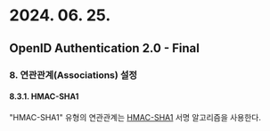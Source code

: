 # 2024. 06. 25.

## OpenID Authentication 2.0 - Final

### 8. 연관관계(Associations) 설정

#### 8.3.1. HMAC-SHA1

"HMAC-SHA1" 유형의 연관관계는 [HMAC-SHA1][oidc-signature-algorithms] 서명 알고리즘을 사용한다.



[oidc-signature-algorithms]: https://openid.net/specs/openid-authentication-2_0.html#sign_algos